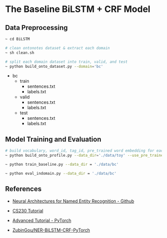 
# The Baseline BiLSTM + CRF Model

## Data Preprocessing

```bash
~ cd BiLSTM

# clean ontonotes dataset & extract each domain
~ sh clean.sh

# split each domain dataset into train, valid, and test
~ python build_onto_dataset.py --domain='bc'

```

- bc
  - train
    - sentences.txt
    - labels.txt
  - valid
    - sentences.txt
    - labels.txt
  - test
    - sentences.txt
    - labels.txt


## Model Training and Evaluation

```bash
# build vocabulary, word_id, tag_id, pre_trained word embedding for each domain
~ python build_onto_profile.py --data_dir='./data/toy' --use_pre_trained=true --augment_vocab_from_glove=false

~ python train_baseline.py --data_dir = './data/bc'

~ python eval_indomain.py --data_dir = './data/bc'
```


## References

- [Neural Architectures for Named Entity Recognition - Github](https://github.com/glample/tagger)

- [CS230 Tutorial](https://cs230.stanford.edu/blog/namedentity/)

- [Advanced Tutorial - PyTorch](https://pytorch.org/tutorials/beginner/nlp/advanced_tutorial.html)

- [ZubinGou/NER-BiLSTM-CRF-PyTorch](https://github.com/ZubinGou/NER-BiLSTM-CRF-PyTorch/tree/0146defefcc088b045016bafe5ea326fc52c7027)

